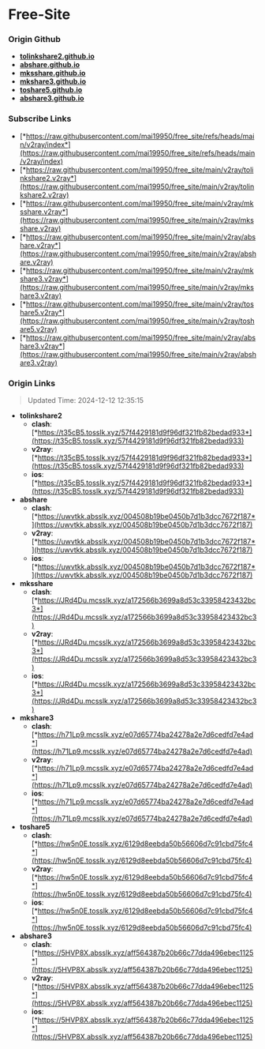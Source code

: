 # Free-Site

### Origin Github

- [**tolinkshare2.github.io**](https://github.com/tolinkshare2/tolinkshare2.github.io)
- [**abshare.github.io**](https://github.com/abshare/abshare.github.io)
- [**mksshare.github.io**](https://github.com/mksshare/mksshare.github.io)
- [**mkshare3.github.io**](https://github.com/mkshare3/mkshare3.github.io)
- [**toshare5.github.io**](https://github.com/toshare5/toshare5.github.io)
- [**abshare3.github.io**](https://github.com/abshare3/abshare3.github.io)

### Subscribe Links

- [*https://raw.githubusercontent.com/mai19950/free_site/refs/heads/main/v2ray/index*](https://raw.githubusercontent.com/mai19950/free_site/refs/heads/main/v2ray/index)
- [*https://raw.githubusercontent.com/mai19950/free_site/main/v2ray/tolinkshare2.v2ray*](https://raw.githubusercontent.com/mai19950/free_site/main/v2ray/tolinkshare2.v2ray)
- [*https://raw.githubusercontent.com/mai19950/free_site/main/v2ray/mksshare.v2ray*](https://raw.githubusercontent.com/mai19950/free_site/main/v2ray/mksshare.v2ray)
- [*https://raw.githubusercontent.com/mai19950/free_site/main/v2ray/abshare.v2ray*](https://raw.githubusercontent.com/mai19950/free_site/main/v2ray/abshare.v2ray)
- [*https://raw.githubusercontent.com/mai19950/free_site/main/v2ray/mkshare3.v2ray*](https://raw.githubusercontent.com/mai19950/free_site/main/v2ray/mkshare3.v2ray)
- [*https://raw.githubusercontent.com/mai19950/free_site/main/v2ray/toshare5.v2ray*](https://raw.githubusercontent.com/mai19950/free_site/main/v2ray/toshare5.v2ray)
- [*https://raw.githubusercontent.com/mai19950/free_site/main/v2ray/abshare3.v2ray*](https://raw.githubusercontent.com/mai19950/free_site/main/v2ray/abshare3.v2ray)

### Origin Links

> Updated Time: 2024-12-12 12:35:15

- **tolinkshare2**
  - **clash**: [*https://t35cB5.tosslk.xyz/57f4429181d9f96df321fb82bedad933*](https://t35cB5.tosslk.xyz/57f4429181d9f96df321fb82bedad933)
  - **v2ray**: [*https://t35cB5.tosslk.xyz/57f4429181d9f96df321fb82bedad933*](https://t35cB5.tosslk.xyz/57f4429181d9f96df321fb82bedad933)
  - **ios**: [*https://t35cB5.tosslk.xyz/57f4429181d9f96df321fb82bedad933*](https://t35cB5.tosslk.xyz/57f4429181d9f96df321fb82bedad933)
- **abshare**
  - **clash**: [*https://uwvtkk.absslk.xyz/004508b19be0450b7d1b3dcc7672f187*](https://uwvtkk.absslk.xyz/004508b19be0450b7d1b3dcc7672f187)
  - **v2ray**: [*https://uwvtkk.absslk.xyz/004508b19be0450b7d1b3dcc7672f187*](https://uwvtkk.absslk.xyz/004508b19be0450b7d1b3dcc7672f187)
  - **ios**: [*https://uwvtkk.absslk.xyz/004508b19be0450b7d1b3dcc7672f187*](https://uwvtkk.absslk.xyz/004508b19be0450b7d1b3dcc7672f187)
- **mksshare**
  - **clash**: [*https://JRd4Du.mcsslk.xyz/a172566b3699a8d53c33958423432bc3*](https://JRd4Du.mcsslk.xyz/a172566b3699a8d53c33958423432bc3)
  - **v2ray**: [*https://JRd4Du.mcsslk.xyz/a172566b3699a8d53c33958423432bc3*](https://JRd4Du.mcsslk.xyz/a172566b3699a8d53c33958423432bc3)
  - **ios**: [*https://JRd4Du.mcsslk.xyz/a172566b3699a8d53c33958423432bc3*](https://JRd4Du.mcsslk.xyz/a172566b3699a8d53c33958423432bc3)
- **mkshare3**
  - **clash**: [*https://h71Lp9.mcsslk.xyz/e07d65774ba24278a2e7d6cedfd7e4ad*](https://h71Lp9.mcsslk.xyz/e07d65774ba24278a2e7d6cedfd7e4ad)
  - **v2ray**: [*https://h71Lp9.mcsslk.xyz/e07d65774ba24278a2e7d6cedfd7e4ad*](https://h71Lp9.mcsslk.xyz/e07d65774ba24278a2e7d6cedfd7e4ad)
  - **ios**: [*https://h71Lp9.mcsslk.xyz/e07d65774ba24278a2e7d6cedfd7e4ad*](https://h71Lp9.mcsslk.xyz/e07d65774ba24278a2e7d6cedfd7e4ad)
- **toshare5**
  - **clash**: [*https://hw5n0E.tosslk.xyz/6129d8eebda50b56606d7c91cbd75fc4*](https://hw5n0E.tosslk.xyz/6129d8eebda50b56606d7c91cbd75fc4)
  - **v2ray**: [*https://hw5n0E.tosslk.xyz/6129d8eebda50b56606d7c91cbd75fc4*](https://hw5n0E.tosslk.xyz/6129d8eebda50b56606d7c91cbd75fc4)
  - **ios**: [*https://hw5n0E.tosslk.xyz/6129d8eebda50b56606d7c91cbd75fc4*](https://hw5n0E.tosslk.xyz/6129d8eebda50b56606d7c91cbd75fc4)
- **abshare3**
  - **clash**: [*https://5HVP8X.absslk.xyz/aff564387b20b66c77dda496ebec1125*](https://5HVP8X.absslk.xyz/aff564387b20b66c77dda496ebec1125)
  - **v2ray**: [*https://5HVP8X.absslk.xyz/aff564387b20b66c77dda496ebec1125*](https://5HVP8X.absslk.xyz/aff564387b20b66c77dda496ebec1125)
  - **ios**: [*https://5HVP8X.absslk.xyz/aff564387b20b66c77dda496ebec1125*](https://5HVP8X.absslk.xyz/aff564387b20b66c77dda496ebec1125)
